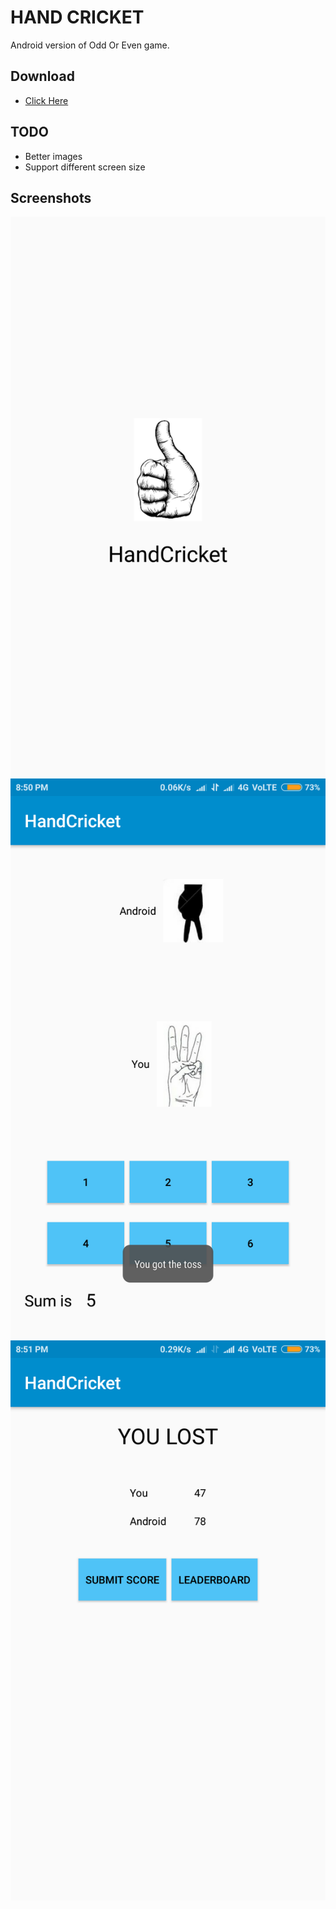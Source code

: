 HAND CRICKET
==========
Android version of Odd Or Even game.

## Download 
  * [Click Here](https://github.com/shijinmathew012/HandCricket/blob/master/OddOrEven_release.apk?raw=true)
## TODO


* Better images
* Support different screen size  

## Screenshots
![ss](/app/ss1.png?raw=true)
![ss](/app/ss2.png?raw=true)
![ss](/app/ss3.png?raw=true)



